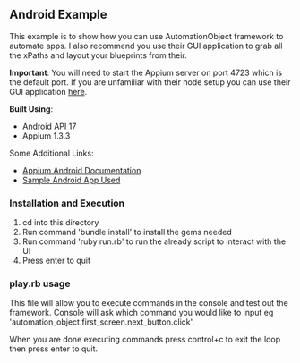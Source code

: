 ## Android Example

This example is to show how you can use AutomationObject framework to automate apps.  I also recommend you use their
GUI application to grab all the xPaths and layout your blueprints from their.

__Important__: You will need to start the Appium server on port 4723 which is the default port.  If you are unfamiliar
 with their node setup you can use their GUI application [here](http://appium.io/).

__Built Using__:
*  Android API 17
*  Appium 1.3.3

Some Additional Links:
*  [Appium Android Documentation](https://github.com/appium/ruby_lib/blob/master/docs/android_docs.md)
*  [Sample Android App Used](https://github.com/stephanenicolas/RoboDemo)

### Installation and Execution

1. cd into this directory
2. Run command 'bundle install' to install the gems needed
3. Run command 'ruby run.rb' to run the already script to interact with the UI
4. Press enter to quit

### play.rb usage

This file will allow you to execute commands in the console and test out the framework.  Console will ask which command
you would like to input eg 'automation_object.first_screen.next_button.click'.

When you are done executing commands press control+c to exit the loop then press enter to quit.
